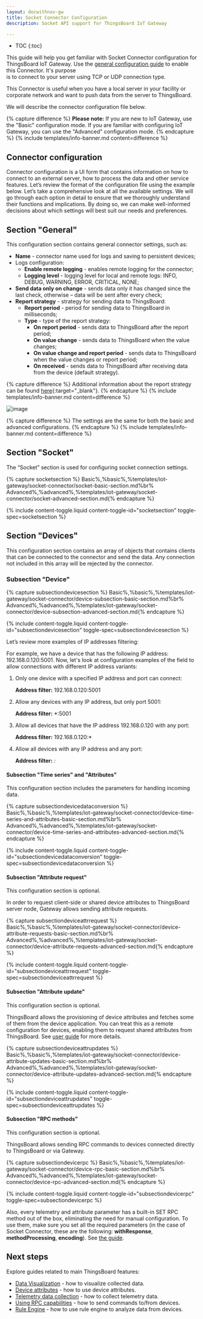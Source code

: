 ```yaml
---
layout: docwithnav-gw
title: Socket Connector Configuration
description: Socket API support for ThingsBoard IoT Gateway

---
```


* TOC
{:toc}

This guide will help you get familiar with Socket Connector configuration for ThingsBoard IoT Gateway. 
Use the [general configuration guide](/docs/iot-gateway/configuration/) to enable this Connector. It's purpose  
is to connect to your server using TCP or UDP connection type.

This Connector is useful when you have a local server in your facility or corporate network and want to push
data from the server to ThingsBoard.

We will describe the connector configuration file below.

{% capture difference %}
**Please note:**
If you are new to IoT Gateway, use the "Basic" configuration mode. If you are familiar with configuring IoT Gateway, you can use the "Advanced" configuration mode.
{% endcapture %}
{% include templates/info-banner.md content=difference %}

## Connector configuration

Connector configuration is a UI form that contains information on how to connect to an external server, how to process
the data and other service features. Let’s review the format of the configuration file using the example below.
Let’s take a comprehensive look at all the available settings. We will go through each option in detail to ensure 
that we thoroughly understand their functions and implications. By doing so, we can make well-informed decisions about 
which settings will best suit our needs and preferences.

## Section "General"

This configuration section contains general connector settings, such as:

- **Name** - connector name used for logs and saving to persistent devices;
- Logs configuration:
  - **Enable remote logging** - enables remote logging for the connector;
  - **Logging level** - logging level for local and remote logs: INFO, DEBUG, WARNING, ERROR, CRITICAL, NONE;
- **Send data only on change** - sends data only it has changed since the last check, otherwise – data will be sent after every check;
- **Report strategy** - strategy for sending data to ThingsBoard:
  - **Report period** - period for sending data to ThingsBoard in milliseconds;
  - **Type** - type of the report strategy:
    - **On report period** - sends data to ThingsBoard after the report period;
    - **On value change** - sends data to ThingsBoard when the value changes;
    - **On value change and report period** - sends data to ThingsBoard when the value changes or report period;
    - **On received** - sends data to ThingsBoard after receiving data from the device (default strategy).

{% capture difference %}
Additional information about the report strategy can be found [here](/docs/iot-gateway/features-overview/report-strategy){:target="_blank"}.
{% endcapture %}
{% include templates/info-banner.md content=difference %}

![image](https://img.thingsboard.io/gateway/socket-connector/socket-general-basic-section-1-ce.png)

{% capture difference %}
The settings are the same for both the basic and advanced configurations.
{% endcapture %}
{% include templates/info-banner.md content=difference %}

## Section "Socket"

The “Socket” section is used for configuring socket connection settings.

{% capture socketsection %}
Basic<small></small>%,%basic%,%templates/iot-gateway/socket-connector/socket-basic-section.md%br%
Advanced<small></small>%,%advanced%,%templates/iot-gateway/socket-connector/socket-advanced-section.md{% endcapture %}

{% include content-toggle.liquid content-toggle-id="socketsection" toggle-spec=socketsection %}

## Section "Devices"

This configuration section contains an array of objects that contains clients that can be connected to the connector and
send the data. Any connection not included in this array will be rejected by the connector.

### Subsection "Device"

{% capture subsectiondevicesection %}
Basic<small></small>%,%basic%,%templates/iot-gateway/socket-connector/device-subsection-basic-section.md%br%
Advanced<small></small>%,%advanced%,%templates/iot-gateway/socket-connector/device-subsection-advanced-section.md{% endcapture %}

{% include content-toggle.liquid content-toggle-id="subsectiondevicesection" toggle-spec=subsectiondevicesection %}

Let’s review more examples of IP addresses filtering:

For example, we have a device that has the following IP address: 192.168.0.120:5001. Now, let's look at configuration examples 
of the field to allow connections with different IP address variants:

1. Only one device with a specified IP address and port can connect:

   **Address filter:** 192.168.0.120:5001
2. Allow any devices with any IP address, but only port 5001:

   **Address filter:** *:5001
3. Allow all devices that have the IP address 192.168.0.120 with any port:

   **Address filter:** 192.168.0.120:*
4. Allow all devices with any IP address and any port:

   **Address filter:** *:*

#### Subsection "Time series" and "Attributes"

This configuration section includes the parameters for handling incoming data.

{% capture subsectiondevicedataconversion %}
Basic<small></small>%,%basic%,%templates/iot-gateway/socket-connector/device-time-series-and-attributes-basic-section.md%br%
Advanced<small></small>%,%advanced%,%templates/iot-gateway/socket-connector/device-time-series-and-attributes-advanced-section.md{% endcapture %}

{% include content-toggle.liquid content-toggle-id="subsectiondevicedataconversion" toggle-spec=subsectiondevicedataconversion %}

#### Subsection "Attribute request"

This configuration section is optional.

In order to request client-side or shared device attributes to ThingsBoard server node, Gateway allows 
sending attribute requests.

{% capture subsectiondeviceattrrequest %}
Basic<small></small>%,%basic%,%templates/iot-gateway/socket-connector/device-attribute-requests-basic-section.md%br%
Advanced<small></small>%,%advanced%,%templates/iot-gateway/socket-connector/device-attribute-requests-advanced-section.md{% endcapture %}

{% include content-toggle.liquid content-toggle-id="subsectiondeviceattrrequest" toggle-spec=subsectiondeviceattrrequest %}

#### Subsection "Attribute update"

This configuration section is optional. 

ThingsBoard allows the provisioning of device attributes and fetches some of them from 
the device application. You can treat this as a remote configuration for devices, enabling them to request 
shared attributes from ThingsBoard. See [user guide](/docs/user-guide/attributes/) for more details.

{% capture subsectiondeviceattrupdates %}
Basic<small></small>%,%basic%,%templates/iot-gateway/socket-connector/device-attribute-updates-basic-section.md%br%
Advanced<small></small>%,%advanced%,%templates/iot-gateway/socket-connector/device-attribute-updates-advanced-section.md{% endcapture %}

{% include content-toggle.liquid content-toggle-id="subsectiondeviceattrupdates" toggle-spec=subsectiondeviceattrupdates %}

#### Subsection "RPC methods"

This configuration section is optional. 

ThingsBoard allows sending RPC commands to devices connected directly to ThingsBoard or via Gateway.

{% capture subsectiondevicerpc %}
Basic<small></small>%,%basic%,%templates/iot-gateway/socket-connector/device-rpc-basic-section.md%br%
Advanced<small></small>%,%advanced%,%templates/iot-gateway/socket-connector/device-rpc-advanced-section.md{% endcapture %}

{% include content-toggle.liquid content-toggle-id="subsectiondevicerpc" toggle-spec=subsectiondevicerpc %}

Also, every telemetry and attribute parameter has a built-in SET RPC method out of the box, eliminating the need for 
manual configuration. To use them, make sure you set all the required parameters (in the case of Socket Connector, 
these are the following:
**withResponse**, **methodProcessing**, **encoding**). 
See [the guide](/docs/iot-gateway/guides/how-to-use-get-set-rpc-methods).

## Next steps

Explore guides related to main ThingsBoard features:

 - [Data Visualization](/docs/user-guide/visualization/) - how to visualize collected data.
 - [Device attributes](/docs/user-guide/attributes/) - how to use device attributes.
 - [Telemetry data collection](/docs/user-guide/telemetry/) - how to collect telemetry data.
 - [Using RPC capabilities](/docs/user-guide/rpc/) - how to send commands to/from devices.
 - [Rule Engine](/docs/user-guide/rule-engine/) - how to use rule engine to analyze data from devices.
